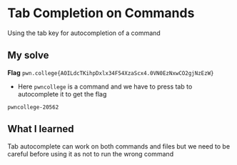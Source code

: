 # Tab Completion on Commands

Using the tab key for autocompletion of a command

## My solve
**Flag** `pwn.college{AOILdcTKihpDxlx34F54XzaScx4.0VN0EzNxwCO2gjNzEzW}`
- Here `pwncollege` is a command and we have to press tab to autocomplete it to get the flag

```
pwncollege-20562
```

## What I learned
Tab autocomplete can work on both commands and files but we need to be careful before using it as not to run the wrong command
